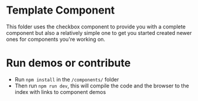 # Template Component

This folder uses the checkbox component to provide you with a complete
component but also a relatively simple one to get you started created
newer ones for components you're working on.

# Run demos or contribute

* Run `npm install` in the `/components/` folder
* Then run `npm run dev`, this will compile the code and the browser to the index with links
to component demos